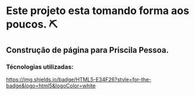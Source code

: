 # Este projeto esta tomando forma aos poucos. ⛏️


## Construção de página para Priscila Pessoa.


### Técnologias utilizadas:

https://img.shields.io/badge/HTML5-E34F26?style=for-the-badge&logo=html5&logoColor=white

